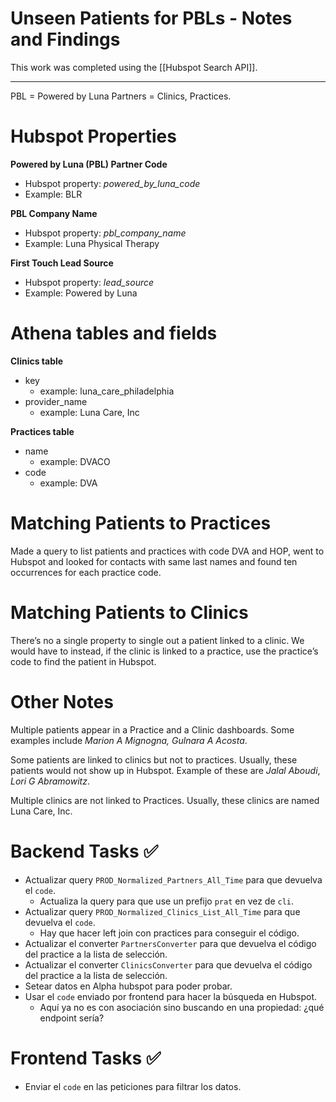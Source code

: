 # Unseen Patients for PBLs - Notes and Findings

This work was completed using the [[Hubspot Search API]].

---

PBL = Powered by Luna Partners = Clinics, Practices.

# Hubspot Properties

**Powered by Luna (PBL) Partner Code**

- Hubspot property: *powered_by_luna_code*
- Example: BLR

**PBL Company Name**

- Hubspot property: *pbl_company_name*
- Example: Luna Physical Therapy

**First Touch Lead Source**

- Hubspot property: *lead_source*
- Example: Powered by Luna

# Athena tables and fields

**Clinics table**

- key
    - example: luna_care_philadelphia
- provider_name
    - example: Luna Care, Inc

**Practices table**

- name
    - example: DVACO
- code
    - example: DVA

# Matching Patients to Practices

Made a query to list patients and practices with code DVA and HOP, went to Hubspot and looked for contacts with same last names and found ten occurrences for each practice code.

# Matching Patients to Clinics

There’s no a single property to single out a patient linked to a clinic. We would have to instead, if the clinic is linked to a practice, use the practice’s code to find the patient in Hubspot.

# Other Notes

Multiple patients appear in a Practice and a Clinic dashboards. Some examples include *Marion A Mignogna, Gulnara A Acosta*.

Some patients are linked to clinics but not to practices. Usually, these patients would not show up in Hubspot. Example of these are *Jalal Aboudi*, *Lori G Abramowitz*.

Multiple clinics are not linked to Practices. Usually, these clinics are named Luna Care, Inc.

# Backend Tasks ✅

- Actualizar query `PROD_Normalized_Partners_All_Time` para que devuelva el `code`.
    - Actualiza la query para que use un prefijo `prat` en vez de `cli`.
- Actualizar query `PROD_Normalized_Clinics_List_All_Time` para que devuelva el `code`.
    - Hay que hacer left join con practices para conseguir el código.
- Actualizar el converter `PartnersConverter` para que devuelva el código del practice a la lista de selección.
- Actualizar el converter `ClinicsConverter` para que devuelva el código del practice a la lista de selección.
- Setear datos en Alpha hubspot para poder probar.
- Usar el `code` enviado por frontend para hacer la búsqueda en Hubspot.
    - Aquí ya no es con asociación sino buscando en una propiedad: ¿qué endpoint sería?

# Frontend Tasks ✅

- Enviar el `code` en las peticiones para filtrar los datos.
